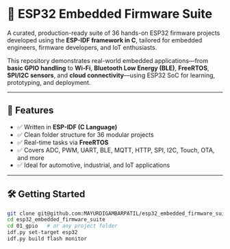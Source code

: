 # 🔧 ESP32 Embedded Firmware Suite

A curated, production-ready suite of 36 hands-on ESP32 firmware projects developed using the **ESP-IDF framework in C**, tailored for embedded engineers, firmware developers, and IoT enthusiasts.

This repository demonstrates real-world embedded applications—from **basic GPIO handling** to **Wi-Fi**, **Bluetooth Low Energy (BLE)**, **FreeRTOS**, **SPI/I2C sensors**, and **cloud connectivity**—using ESP32 SoC for learning, prototyping, and deployment.

---

## 📌 Features

- ✅ Written in **ESP-IDF (C Language)**
- ✅ Clean folder structure for 36 modular projects
- ✅ Real-time tasks via **FreeRTOS**
- ✅ Covers ADC, PWM, UART, BLE, MQTT, HTTP, SPI, I2C, Touch, OTA, and more
- ✅ Ideal for automotive, industrial, and IoT applications

---

## 🛠️ Getting Started

```bash
git clone git@github.com:MAYURDIGAMBARPATIL/esp32_embedded_firmware_suite.git
cd esp32_embedded_firmware_suite
cd 01_gpio   # or any project folder
idf.py set-target esp32
idf.py build flash monitor
